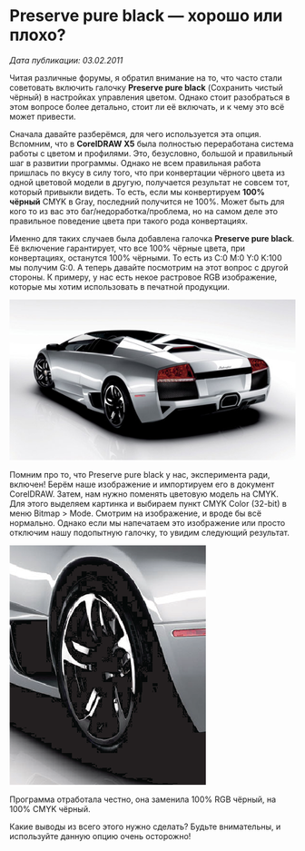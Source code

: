# Preserve pure black — хорошо или плохо?

_Дата публикации: 03.02.2011_

Читая различные форумы, я обратил внимание на то, что часто стали советовать включить галочку **Preserve pure black** (Сохранить чистый чёрный) в настройках управления цветом. Однако стоит разобраться в этом вопросе более детально, стоит ли её включать, и к чему это всё может привести.

Сначала давайте разберёмся, для чего используется эта опция. Вспомним, что в **CorelDRAW X5** была полностью переработана система работы с цветом и профилями. Это, безусловно, большой и правильный шаг в развитии программы. Однако не всем правильная работа пришлась по вкусу в силу того, что при конвертации чёрного цвета из одной цветовой модели в другую, получается результат не совсем тот, который привыкли видеть. То есть, если мы конвертируем **100% чёрный** CMYK в Gray, последний получится не 100%. Может быть для кого то из вас это баг/недоработка/проблема, но на самом деле это правильное поведение цвета при такого рода конвертациях.

Именно для таких случаев была добавлена галочка **Preserve pure black**. Её включение гарантирует, что все 100% чёрные цвета, при конвертациях, останутся 100% чёрными. То есть из C:0 M:0 Y:0 K:100 мы получим G:0. А теперь давайте посмотрим на этот вопрос с другой стороны. К примеру, у нас есть некое растровое RGB изображение, которые мы хотим использовать в печатной продукции.

![Preserve pure black — хорошо или плохо?](./2f7b736a-525a-46e3-b57c-3353ac87767a.jpg)

Помним про то, что Preserve pure black у нас, эксперимента ради, включен! Берём наше изображение и импортируем его в документ CorelDRAW. Затем, нам нужно поменять цветовую модель на CMYK. Для этого выделяем картинка и выбираем пункт CMYK Color (32-bit) в меню Bitmap > Mode. Смотрим на изображение, и вроде бы всё нормально. Однако если мы напечатаем это изображение или просто отключим нашу подопытную галочку, то увидим следующий результат.

![Preserve pure black — хорошо или плохо?](./f8e14479-cc2b-4640-994b-56fda0e19402.png)

Программа отработала честно, она заменила 100% RGB чёрный, на 100% CMYK чёрный.

Какие выводы из всего этого нужно сделать? Будьте внимательны, и используйте данную опцию очень осторожно!
